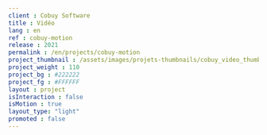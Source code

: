 ```yaml
---
client : Cobuy Software
title : Vidéo
lang : en
ref : cobuy-motion
release : 2021
permalink : /en/projects/cobuy-motion
project_thumbnail : /assets/images/projets-thumbnails/cobuy_video_thumb.png
project_weight : 110
project_bg : #222222
project_fg : #FFFFFF
layout : project
isInteraction : false
isMotion : true
layout_type: "light"
promoted : false
---
```

